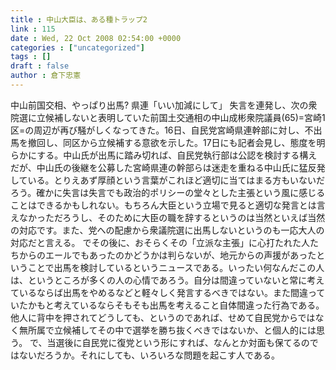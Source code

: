 ```yaml
---
title : 中山大臣は、ある種トラップ2
link : 115
date : Wed, 22 Oct 2008 02:54:00 +0000
categories : ["uncategorized"]
tags : []
draft : false
author : 倉下忠憲
---
```


中山前国交相、やっぱり出馬? 県連「いい加減にして」 失言を連発し、次の衆院選に立候補しないと表明していた前国土交通相の中山成彬衆院議員(65)=宮崎1区=の周辺が再び騒がしくなってきた。16日、自民党宮崎県連幹部に対し、不出馬を撤回し、同区から立候補する意欲を示した。17日にも記者会見し、態度を明らかにする。中山氏が出馬に踏み切れば、自民党執行部は公認を検討する構えだが、中山氏の後継を公募した宮崎県連の幹部らは迷走を重ねる中山氏に猛反発している。とりえあず厚顔という言葉がこれほど適切に当てはまる方もいないだろう。確かに失言は失言でも政治的ポリシーの堂々とした主張という風に感じることはできるかもしれない。もちろん大臣という立場で見ると適切な発言とは言えなかっただろうし、そのために大臣の職を辞するというのは当然といえば当然の対応です。また、党への配慮から衆議院選に出馬しないというのも一応大人の対応だと言える。 でその後に、おそらくその「立派な主張」に心打たれた人たちからのエールでもあったのかどうかは判らないが、地元からの声援があったということで出馬を検討しているというニュースである。いったい何なんだこの人は、というところが多くの人の心情であろう。自分は間違っていないと常に考えているならば出馬をやめるなどと軽々しく発言するべきではない。また間違っていたかもと考えているならそもそも出馬を考えること自体間違った行為である。他人に背中を押されてどうしても、というのであれば、せめて自民党からではなく無所属で立候補してその中で選挙を勝ち抜くべきではないか、と個人的には思う。 で、当選後に自民党に復党という形にすれば、なんとか対面も保てるのではないだろうか。それにしても、いろいろな問題を起こす人である。
